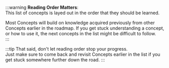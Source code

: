 :::warning
**Reading Order Matters**:  
This list of concepts is layed out in the order that they should be learned.  

Most Concepts will build on knowledge acquired previously from other Concepts earlier in the roadmap.
If you get stuck understanding a concept, or how to use it, the next concepts in the list might be difficult to follow.  
:::

:::tip
That said, don't let reading order stop your progress.  
Just make sure to come back and revisit Concepts earlier in the list if you get stuck somewhere further down the road.
:::


